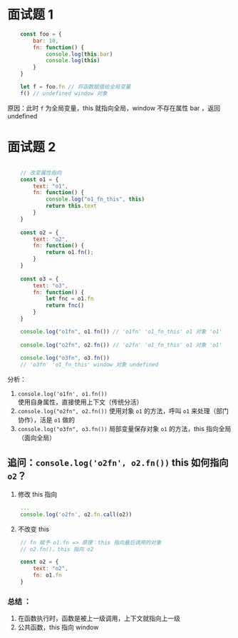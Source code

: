 
# 面试题 1

```javascript
	const foo = {
		bar: 10,
		fn: function() {
			console.log(this.bar)
			console.log(this)
		}
	}

	let f = foo.fn // 将函数赋值给全局变量
	f() // undefined window 对象

```
原因：此时 `f` 为全局变量，this 就指向全局，window 不存在属性 bar ，返回 undefined

# 面试题 2

```javascript

	// 改变属性指向
	const o1 = {
		text: "o1",
		fn: function() {
			console.log("o1_fn_this", this)
			return this.text
		}
	}
	
	const o2 = {
		text: "o2",
		fn: function() {
			return o1.fn();
		}
	}
	
	const o3 = {
		text: "o3",
		fn: function() {
			let fnc = o1.fn
			return fnc()
		}
	}

	console.log("o1fn", o1.fn()) // 'o1fn' 'o1_fn_this' o1 对象 'o1'
	
	console.log("o2fn", o2.fn()) // 'o2fn' 'o1_fn_this' o1 对象 'o1'
	
	console.log("o3fn", o3.fn()) 
	// 'o3fn' 'o1_fn_this' window 对象 undefined
```

分析：
1. `console.log('o1fn', o1.fn())` 使用自身属性，直接使用上下文（传统分活）
2. `console.log("o2fn", o2.fn())` 使用对象 `o1` 的方法，呼叫 `o1` 来处理（部门协作），活是 `o1` 做的
3. `console.log("o3fn", o3.fn())` 局部变量保存对象 `o1` 的方法，this 指向全局（面向全局）

## 追问：`console.log('o2fn', o2.fn())` this 如何指向 `o2`？

1. 修改 this 指向
```javascript
	...
	console.log('o2fn', o2.fn.call(o2))
```

2. 不改变 this
```javascript
	// fn 赋予 o1.fn => 原理：this 指向最后调用的对象
	// o2.fn()，this 指向 o2

	const o2 = {
		text: "o2",
		fn: o1.fn
	}
```

### 总结 ：

1. 在函数执行时，函数是被上一级调用，上下文就指向上一级
2. 公共函数，this 指向 window